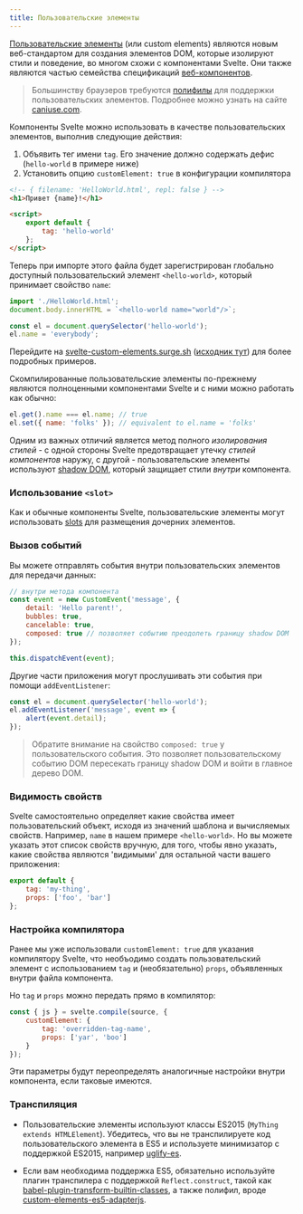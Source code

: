 ```yaml
---
title: Пользовательские элементы
---
```


[Пользовательские элементы](https://developer.mozilla.org/en-US/docs/Web/Web_Components/Custom_Elements) (или custom elements) являются новым веб-стандартом для создания элементов DOM, которые изолируют стили и поведение, во многом схожи с компонентами Svelte. Они также являются частью семейства спецификаций [веб-компонентов](https://developer.mozilla.org/en-US/docs/Web/Web_Components).

> Большинству браузеров требуются [полифилы](https://www.webcomponents.org/polyfills) для поддержки пользовательских элементов. Подробнее можно узнать на сайте [caniuse.com](https://caniuse.com/#feat=custom-elementsv1).

Компоненты Svelte можно использовать в качестве пользовательских элементов, выполнив следующие действия:

1. Объявить тег имени `tag`. Его значение должно содержать дефис (`hello-world` в примере ниже)
2. Установить опцию `customElement: true` в конфигурации компилятора

```html
<!-- { filename: 'HelloWorld.html', repl: false } -->
<h1>Привет {name}!</h1>

<script>
	export default {
		tag: 'hello-world'
	};
</script>
```
Теперь при импорте этого файла будет зарегистрирован глобально доступный пользовательский элемент `<hello-world>`, который принимает свойство `name`:

```js
import './HelloWorld.html';
document.body.innerHTML = `<hello-world name="world"/>`;

const el = document.querySelector('hello-world');
el.name = 'everybody';
```

Перейдите на [svelte-custom-elements.surge.sh](http://svelte-custom-elements.surge.sh/) ([исходник тут](https://github.com/sveltejs/template-custom-element)) для более подробных примеров.

Скомпилированные пользовательские элементы по-прежнему являются полноценными компонентами Svelte и с ними можно работать как обычно:

```js
el.get().name === el.name; // true
el.set({ name: 'folks' }); // equivalent to el.name = 'folks'
```

Одним из важных отличий является метод полного *изолирования стилей* - с одной стороны Svelte предотвращает утечку *стилей компонентов* наружу, с другой - пользовательские элементы используют [shadow DOM](https://developer.mozilla.org/en-US/docs/Web/Web_Components/Shadow_DOM), который  защищает стили *внутри* компонента.

### Использование `<slot>`

Как и обычные компоненты Svelte, пользовательские элементы могут использовать [slots](guide#composing-with-slot) для размещения дочерних элементов.

### Вызов событий

Вы можете отправлять события внутри пользовательских элементов для передачи данных:

```js
// внутри метода компонента
const event = new CustomEvent('message', {
	detail: 'Hello parent!',
	bubbles: true,
	cancelable: true,
	composed: true // позволяет событию преодолеть границу shadow DOM
});

this.dispatchEvent(event);
```

Другие части приложения могут прослушивать эти события при помощи `addEventListener`:

```js
const el = document.querySelector('hello-world');
el.addEventListener('message', event => {
	alert(event.detail);
});
```

> Обратите внимание на свойство `composed: true` у пользовательского события. Это позволяет пользовательскому событию DOM пересекать границу shadow DOM и войти в главное дерево DOM.

### Видимость свойств

Svelte самостоятельно определяет какие свойства имеет пользовательский объект, исходя из значений шаблона и вычисляемых свойств. Например, `name` в нашем примере `<hello-world>`. Но вы можете указать этот список свойств вручную, для того, чтобы явно указать, какие свойства являются 'видимыми' для остальной части вашего приложения:

```js
export default {
	tag: 'my-thing',
	props: ['foo', 'bar']
};
```

### Настройка компилятора

Ранее мы уже использовали `customElement: true` для указания компилятору Svelte, что необъодимо создать пользовательский элемент с использованием `tag` и (необязательно) `props`, объявленных внутри файла компонента.

Но `tag` и `props` можно передать прямо в компилятор:

```js
const { js } = svelte.compile(source, {
	customElement: {
		tag: 'overridden-tag-name',
		props: ['yar', 'boo']
	}
});
```

Эти параметры будут переопределять аналогичные настройки внутри компонента, если таковые имеются.

### Транспиляция

* Пользовательские элементы используют классы ES2015 (`MyThing extends HTMLElement`). Убедитесь, что вы не транспилируете код пользовательского элемента в ES5 и используете минимизатор с поддержкой ES2015, например [uglify-es](https://www.npmjs.com/package/uglify-es).

* Если вам необходима поддержка ES5, обязательно используйте плагин транспилера с поддержкой `Reflect.construct`, такой как [babel-plugin-transform-builtin-classes](https://github.com/WebReflection/babel-plugin-transform-builtin-classes), а также полифил, вроде [custom-elements-es5-adapterjs](https://github.com/webcomponents/webcomponentsjs#custom-elements-es5-adapterjs).
